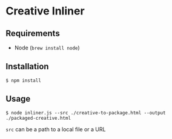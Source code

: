 # Creative Inliner

## Requirements

- Node (`brew install node`)

## Installation

    $ npm install

## Usage

    $ node inliner.js --src ./creative-to-package.html --output ./packaged-creative.html 

`src` can be a path to a local file or a URL